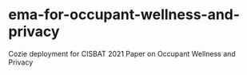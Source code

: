# ema-for-occupant-wellness-and-privacy
Cozie deployment for CISBAT 2021 Paper on Occupant Wellness and Privacy
